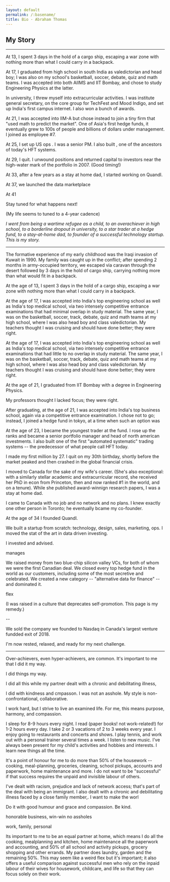 ```yaml
---
layout: default
permalink: /:basename/
title: Bio · Abraham Thomas
---
```

## My Story

----

At 13, I spent 3 days in the hold of a cargo ship, escaping a war zone with nothing more than what I could carry in a backpack.  

At 17, I graduated from high school in south India as valedictorian and head boy; I was also on my school's basketball, soccer, debate, quiz and math teams. I was accepted into both AIIMS and IIT Bombay, and chose to study Engineering Physics at the latter.

In university, I threw myself into extracurricular activities. I was institute general secretary, on the core group for TechFest and Mood Indigo, and set up India's first campus internet.  I also won a bunch of awards.

At 21, I was accepted into IIM-A but chose instead to join a tiny firm that "used math to predict the market".  One of Asia's first hedge funds, it eventually grew to 100s of people and billions of dollars under management. I joined as employee #7.

At 25, I set up US ops .   I was a senior PM.  I also built , one of the ancestors of today's HFT systems.

At 29, I quit.  I unwound positions and returned capital to investors near the high-water mark of the portfolio in 2007.  (Good timing!)

At 33, after a few years as a stay at home dad, I started working on Quandl. 

At 37, we launched the data marketplace

At 41

Stay tuned for what happens next! 

(My life seems to tuned to a 4-year cadence)




*I went from being a wartime refugee as a child, to an overachiever in high school, to a borderline dropout in university, to a star trader at a hedge fund, to a stay-at-home dad, to founder of a successful technology startup.  This is my story.*

----

The formative experience of my early childhood was the Iraqi invasion of Kuwait in 1990.  My family was caught up in the conflict; after spending 2 months in army-occupied territory, we escaped via caravan through the desert followed by 3 days in the hold of cargo ship, carrying nothing more than what would fit in a backpack.




At the age of 13, I spent 3 days in the hold of a cargo ship, escaping a war zone with nothing more than what I could carry in a backpack.  

At the age of 17, I was accepted into India's top engineering school as well as India's top medical school, via two intensely competitive entrance examinations that had minimal overlap in study material.  The same year, I was on the basketball, soccer, track, debate, quiz and math teams at my high school, where I was also head boy and class valedictorian.  My teachers thought I was cruising and should have done better; they were right. 









At the age of 17, I was accepted into India's top engineering school as well as India's top medical school, via two intensely competitive entrance examinations that had little to no overlap in study material.  The same year, I was on the basketball, soccer, track, debate, quiz and math teams at my high school, where I was also head boy and class valedictorian.  My teachers thought I was cruising and should have done better; they were right. 

At the age of 21, I graduated from IIT Bombay with a degree in Engineering Physics.  

My professors thought I lacked focus; they were right.




After graduating, at the age of 21, I was accepted into India's top business school, again via a competitive entrance examination.  I chose not to go; instead, I joined a hedge fund in tokyo, at a time when such an option was 

At the age of 23, I became the youngest trader at the fund.  I rose up the ranks and became a senior portfolio manager and head of north american investments.  I also built one of the first "automated systematic" trading systems -- the predecessor of what people call HFT today.

I made my first million by 27.  I quit on my 30th birthday, shortly before the market peaked and then crashed in the global financial crisis.  

I moved to Canada for the sake of my wife's career.  (She's also exceptional: with a similarly stellar academic and extracurricular record, she received her PhD in econ from Princeton, then and now ranked #1 in the world, and on a tenure).  While she published award-winnign research papers, I was a stay at home dad.

I came to Canada with no job and no network and no plans.  I knew exactly one other person in Toronto; he eventually bcame my co-founder.  

At the age of 34 I founded Quandl. 

We built a startup from scratch: technology, design, sales, marketing, ops.  I moved the stat of the art in data driven investing.  

I invested and advised.


manages



We raised money from two blue-chip silicon valley VCs, for both of whom we were the first Canadian deal.  We closed every top hedge fund in the world as our customers, including some of the most secretive and celebrated.  We created a new category -- "alternative data for finance" -- and dominated it. 

flex

(I was raised in a culture that deprecates self-promotion.  This page is my remedy.)

--



We sold the company we founded to Nasdaq in Canada's largest venture fundded exit of 2018.

I'm now rested, relaxed, and ready for my next challenge. 




---

Over-achievers, even hyper-achievers, are common.  It's important to me that I did it my way.



I did things my way. 



I did all this while my partner dealt with a chronic and debilitating illness, 

I did with kindness and cmpasson.  I was not an asshole.  My style is non-confrontational, collaborative.


I work hard, but I strive to live an examined life.  For me, this means purpose, harmony, and compassion.

I sleep for 8-9 hours every night.  I read (paper books! not work-related!) for 1-2 hours every day.  I take 2 or 3 vacations of 2 to 3 weeks every year.  I enjoy going to restaurants and concerts and shows.  I play tennis, and work out with a personal trainer several times a week.  I listen to new music.  I've always been present for my child's activities and hobbies and interests.  I learn new things all the time.  

It's a point of honour for me to do more than 50% of the housework -- cooking, meal-planning, groceries, cleaning, school pickups, accounts and paperwork, home maintenance and more.  I do not want to be "successful" if that success requires the unpaid and invisible labour of others.  

I've dealt with racism, prejudice and lack of network access; that's part of the deal with being an immigrant.  I also dealt with a chronic and debilitating illness faced by a close family member,.  I want to make the worl 

Do it with good humour and grace and compassion.  Be kind. 


honorable business, win-win
no assholes

work, family, personal

Its important to me to be an equal partner at home, which means I do all the cooking, mealplanning and kitchen, home maintenance all the paperwork and accounting, and 50% of all school and activity pickups, grocery shopping and other errands.  My partner does laundry, garden and the remaining 50%.  This may seem like a weird flex but it's important; it also offers a useful comparison against successful men who rely on the inpaid labour of their wives for housework, childcare, and life so that they can focus solely on their work.


